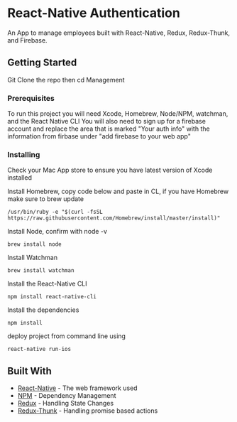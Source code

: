 # React-Native Authentication

An App to manage employees built with React-Native, Redux, Redux-Thunk, and Firebase.

## Getting Started

Git Clone the repo then cd Management

### Prerequisites

To run this project you will need Xcode, Homebrew, Node/NPM, watchman, and the React Native CLI
You will also need to sign up for a firebase account and replace the area that is marked "Your auth info"
with the information from firbase under "add firebase to your web app"


### Installing

Check your Mac App store to ensure you have latest version of Xcode installed


Install Homebrew, copy code below and paste in CL, if you have Homebrew make sure to brew update

```
/usr/bin/ruby -e "$(curl -fsSL https://raw.githubusercontent.com/Homebrew/install/master/install)"
```

Install Node, confirm with node -v

```
brew install node
```

Install Watchman

```
brew install watchman
```

Install the React-Native CLI

```
npm install react-native-cli
```

Install the dependencies

```
npm install
```

deploy project from command line using

```
react-native run-ios
```

## Built With

* [React-Native](https://facebook.github.io/react-native/) - The web framework used
* [NPM](https://www.npmjs.com/get-npm) - Dependency Management
* [Redux](http://redux.js.org/) - Handling State Changes
* [Redux-Thunk](https://www.npmjs.com/get-npm) - Handling promise based actions
